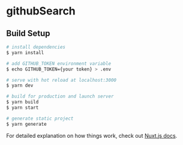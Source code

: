 # githubSearch

## Build Setup

```bash
# install dependencies
$ yarn install

# add GITHUB_TOKEN environment variable
$ echo GITHUB_TOKEN={your token} > .env

# serve with hot reload at localhost:3000
$ yarn dev

# build for production and launch server
$ yarn build
$ yarn start

# generate static project
$ yarn generate
```

For detailed explanation on how things work, check out [Nuxt.js docs](https://nuxtjs.org).
